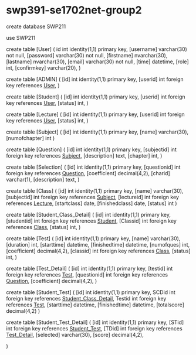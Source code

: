 # swp391-se1702net-group2
create database SWP211

use SWP211

create table [User]
(
	id int identity(1,1) primary key,
	[username] varchar(30) not null,
	[password] varchar(30) not null,
	[firstname] nvarchar(30),
	[lastname] nvarchar(30),
	[email] varchar(30) not null,
	[time] datetime,
	[role] int,
	[confirmkey] varchar(20),
)


create table [ADMIN] 
(
	[id] int identity(1,1) primary key,
	[userid] int foreign key references [User](id),
)

create table [Student] 
(
	[id] int identity(1,1) primary key,
	[userid] int foreign key references [User](id),
	[status] int,
)

create table [Lecture]
(
	[id] int identity(1,1) primary key,
	[userid] int foreign key references [User](id),
	[status] int,
)

create table [Subject]
(
	[id] int identity(1,1) primary key,
	[name] varchar(30),
	[numofchapter] int
)

create table [Question]
(
	[id] int identity(1,1) primary key,
	[subjectid] int foreign key references [Subject](id),
	[description] text,
	[chapter] int,
)

create table [Selection]
(
	[id] int identity(1,1) primary key,
	[questionid] int foreign key references [Question](id),
	[coefficient] decimal(4,2),
	[charid] varchar(1),
	[description] text,
)

create table [Class]
(
	[id] int identity(1,1) primary key,
	[name] varchar(30),
	[subjectid] int foreign key references [Subject](id),
	[lectureid] int foreign key references [Lecture](id),
	[startclass] date,
	[finishedclass] date,
	[status] int
)

create table [Student_Class_Detail] 
(
	[id] int identity(1,1) primary key,
	[studentid] int foreign key references [Student](id),
	[Classid] int foreign key references [Class](id),
	[status] int,
)

create table [Test] 
(
	[id] int identity(1,1) primary key,
	[name] varchar(30),
	[duration] int,
	[starttime] datetime,
	[finishedtime] datetime,
	[numofques] int,
	[coefficient] decimal(4,2),
	[classid] int foreign key references [Class](id),
	[status] int,
)

create table [Test_Detail] 
(
	[id] int identity(1,1) primary key,
	[testid] int foreign key references [Test](id),
	[questionid] int foreign key references [Question](id),
	[coefficient] decimal(4,2),
)

create table [Student_Test] 
(
	[id] int identity(1,1) primary key,
	SCDid int foreign key references [Student_Class_Detail](id),
	Testid int foreign key references [Test](id),
	[starttime] datetime,
	[finishedtime] datetime,
	[totalscore] decimal(4,2)
)

create table [Student_Test_Detail]
(
	[id] int identity(1,1) primary key,
	[STid] int foreign key references [Student_Test](id),
	[TDid] int foreign key references [Test_Detail](id),
	[selected] varchar(30),
	[score] decimal(4,2),

)




























